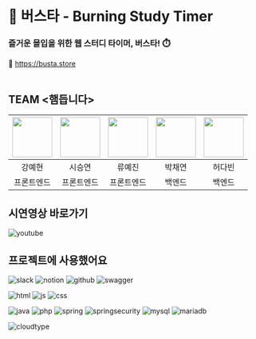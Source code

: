 
# 🚌 버스타 - Burning Study Timer
### 즐거운 몰입을 위한 웹 스터디 타이머, 버스타! ⏱️<br>
🔗 https://busta.store
<br><br>

## TEAM <햄듭니다>
|<img src="https://github.com/~~~.png" width="80">|<img src="https://github.com/~~~.png" width="80">|<img src="https://github.com/~~~.png" width="80">|<img src="https://github.com/~~~.png" width="80">|<img src="https://github.com/~~~.png" width="80">|
|:---:|:---:|:---:|:---:|:---:|
|강예현|시승연|류예진|박채연|허다빈|
|프론트엔드|프론트엔드|프론트엔드|백엔드|백엔드|


## 시연영상 바로가기
![youtube](https://img.shields.io/badge/YouTube-FF0000?style=for-the-badge&logo=youtube&logoColor=white)
<br>

## 프로젝트에 사용했어요
![slack](https://img.shields.io/badge/Slack-4A154B?style=for-the-badge&logo=slack&logoColor=white)
![notion](https://img.shields.io/badge/Notion-000000?style=for-the-badge&logo=notion&logoColor=white)
![github](https://img.shields.io/badge/GitHub-100000?style=for-the-badge&logo=github&logoColor=white)
![swagger](https://img.shields.io/badge/-Swagger-%23Clojure?style=for-the-badge&logo=swagger&logoColor=white)

![html](https://img.shields.io/badge/HTML5-E34F26?style=for-the-badge&logo=html5&logoColor=white)
![js](https://img.shields.io/badge/JavaScript-F7DF1E?style=for-the-badge&logo=JavaScript&logoColor=white)
![css](https://img.shields.io/badge/CSS-239120?&style=for-the-badge&logo=css3&logoColor=white)

![java](https://img.shields.io/badge/Java-ED8B00?style=for-the-badge&logo=openjdk&logoColor=white)
![php](https://img.shields.io/badge/PHP-777BB4?style=for-the-badge&logo=php&logoColor=white)
![spring](https://img.shields.io/badge/Spring-6DB33F?style=for-the-badge&logo=spring&logoColor=white)
![springsecurity](https://img.shields.io/badge/Spring_Security-6DB33F?style=for-the-badge&logo=Spring-Security&logoColor=white)
![mysql](https://img.shields.io/badge/MySQL-005C84?style=for-the-badge&logo=mysql&logoColor=white)
![mariadb](https://img.shields.io/badge/MariaDB-003545?style=for-the-badge&logo=mariadb&logoColor=white)

![cloudtype](https://img.shields.io/badge/CloudType-00A1E0?style=for-the-badge&logo=Salesforce&logoColor=white)
